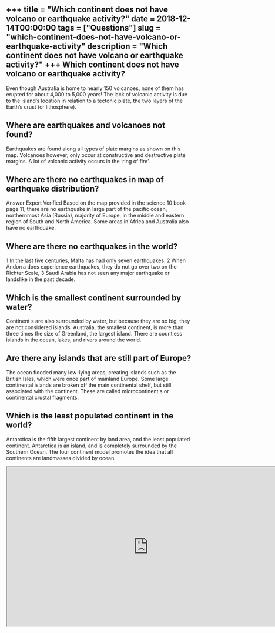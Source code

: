 +++
title = "Which continent does not have volcano or earthquake activity?"
date = 2018-12-14T00:00:00
tags = ["Questions"]
slug = "which-continent-does-not-have-volcano-or-earthquake-activity"
description = "Which continent does not have volcano or earthquake activity?"
+++
Which continent does not have volcano or earthquake activity?
-------------------------------------------------------------

Even though Australia is home to nearly 150 volcanoes, none of them has erupted for about 4,000 to 5,000 years! The lack of volcanic activity is due to the island’s location in relation to a tectonic plate, the two layers of the Earth’s crust (or lithosphere).

Where are earthquakes and volcanoes not found?
----------------------------------------------

Earthquakes are found along all types of plate margins as shown on this map. Volcanoes however, only occur at constructive and destructive plate margins. A lot of volcanic activity occurs in the ‘ring of fire’.

Where are there no earthquakes in map of earthquake distribution?
-----------------------------------------------------------------

Answer Expert Verified Based on the map provided in the science 10 book page 11, there are no earthquake in large part of the pacific ocean, northernmost Asia (Russia), majority of Europe, in the middle and eastern region of South and North America. Some areas in Africa and Australia also have no earthquake.

Where are there no earthquakes in the world?
--------------------------------------------

1 In the last five centuries, Malta has had only seven earthquakes. 2 When Andorra does experience earthquakes, they do not go over two on the Richter Scale, 3 Saudi Arabia has not seen any major earthquake or landslike in the past decade.

Which is the smallest continent surrounded by water?
----------------------------------------------------

Continent s are also surrounded by water, but because they are so big, they are not considered islands. Australia, the smallest continent, is more than three times the size of Greenland, the largest island. There are countless islands in the ocean, lakes, and rivers around the world.

Are there any islands that are still part of Europe?
----------------------------------------------------

The ocean flooded many low-lying areas, creating islands such as the British Isles, which were once part of mainland Europe. Some large continental islands are broken off the main continental shelf, but still associated with the continent. These are called microcontinent s or continental crustal fragments.

Which is the least populated continent in the world?
----------------------------------------------------

Antarctica is the fifth largest continent by land area, and the least populated continent. Antarctica is an island, and is completely surrounded by the Southern Ocean. The four continent model promotes the idea that all continents are landmasses divided by ocean.

<iframe allow="accelerometer; autoplay; clipboard-write; encrypted-media; gyroscope; picture-in-picture" allowfullscreen="" class="__youtube_prefs__  epyt-is-override  no-lazyload" data-no-lazy="1" data-origheight="433" data-origwidth="770" data-skipgform_ajax_framebjll="" height="433" id="_ytid_84617" loading="lazy" src="https://www.youtube.com/embed/INKTsNeOPGc?enablejsapi=1&autoplay=0&cc_load_policy=0&cc_lang_pref=&iv_load_policy=1&loop=0&modestbranding=0&rel=1&fs=1&playsinline=0&autohide=2&theme=dark&color=red&controls=1&" title="YouTube player" width="770"></iframe>